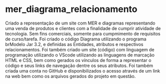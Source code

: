 # mer_diagrama_relacionamento
Criado a representação de um site com MER e diagramas representando uma venda de produtos e clientes com a finalidade de cumprir atividade de tecnologia.
Sem fins comerciais, somente para cumpmimento de requisitos de curso/tarefa.
Foi criado o código Diagrama utilizando o programa  brModelo Jar 3.2, e definidas as Entidades, atributos e respectivos relacionamentos.
Foi também criado um site (código) com linguagem de programação utilizando o VScode utilizando as linguagens de marcação HTML e CSS, bem como gerados os vínculos de forma a representar o código e seus links de navegação dentre os seus atributos. Foi também criada uma conta no GitHub  e disponibilizados o acesso através de um link na web bem como os arquivos gerados do projeto em questão.


